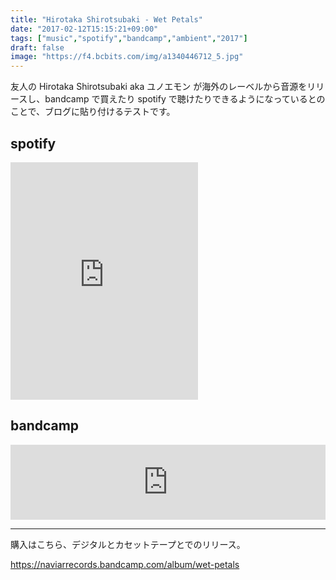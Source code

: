 ```yaml
---
title: "Hirotaka Shirotsubaki - Wet Petals"
date: "2017-02-12T15:15:21+09:00"
tags: ["music","spotify","bandcamp","ambient","2017"]
draft: false
image: "https://f4.bcbits.com/img/a1340446712_5.jpg"
---
```


友人の Hirotaka Shirotsubaki aka ユノエモン が海外のレーベルから音源をリリースし、bandcamp で買えたり spotify で聴けたりできるようになっているとのことで、ブログに貼り付けるテストです。

## spotify

<div class="embed">
<iframe src="https://embed.spotify.com/?uri=spotify%3Aalbum%3A1nTLAF1Rmmq9z8J4h6vPoj" width="300" height="380" frameborder="0" allowtransparency="true"></iframe>
</div>

## bandcamp

<div class="embed">
<iframe style="border: 0; width: 100%; height: 120px;" src="https://bandcamp.com/EmbeddedPlayer/album=1287672053/size=large/bgcol=ffffff/linkcol=0687f5/tracklist=false/artwork=small/transparent=true/" seamless><a href="http://naviarrecords.bandcamp.com/album/wet-petals">Wet Petals by Hirotaka Shirotsubaki</a></iframe>
</div>

---

購入はこちら、デジタルとカセットテープとでのリリース。

https://naviarrecords.bandcamp.com/album/wet-petals
